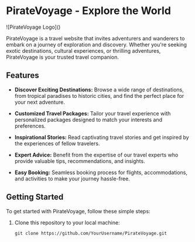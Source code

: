 # PirateVoyage - Explore the World

![PirateVoyage Logo](<i class="fa-solid fa-anchor"></i>)

PirateVoyage is a travel website that invites adventurers and wanderers to embark on a journey of exploration and discovery. Whether you're seeking exotic destinations, cultural experiences, or thrilling adventures, PirateVoyage is your trusted travel companion.

## Features

- **Discover Exciting Destinations:** Browse a wide range of destinations, from tropical paradises to historic cities, and find the perfect place for your next adventure.

- **Customized Travel Packages:** Tailor your travel experience with personalized packages designed to match your interests and preferences.

- **Inspirational Stories:** Read captivating travel stories and get inspired by the experiences of fellow travelers.

- **Expert Advice:** Benefit from the expertise of our travel experts who provide valuable tips, recommendations, and insights.

- **Easy Booking:** Seamless booking process for flights, accommodations, and activities to make your journey hassle-free.

## Getting Started

To get started with PirateVoyage, follow these simple steps:

1. Clone this repository to your local machine:

   ```shell
   git clone https://github.com/YourUsername/PirateVoyage.git
